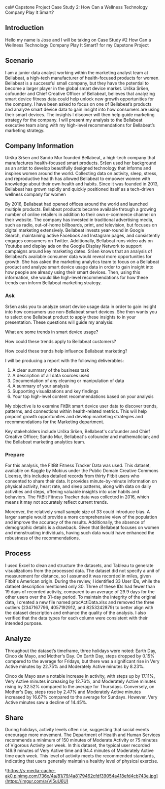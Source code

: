 cel# Capstone Project Case Study 2: How Can a Wellness Technology Company Play It Smart?

## Introduction
Hello my name is Jose and I will be taking on Case Study #2 How Can a Wellness Technology Company Play It Smart? for my Capstone Project

## Scenario

I am a junior data analyst working within the marketing analyst team at Bellabeat, a high-tech manufacturer of health-focused products for women. Bellabeat is a successful small company, but they have the potential to become a larger player in the global smart device market. Urška Sršen, cofounder and Chief Creative Officer of Bellabeat, believes that analyzing smart device fitness data could help unlock new growth opportunities for the company. I have been asked to focus on one of Bellabeat’s products and analyze smart device data to gain insight into how consumers are using their smart devices. The insights I discover will then help guide marketing strategy for the company. I will present my analysis to the Bellabeat executive team along with my high-level recommendations for Bellabeat’s marketing strategy.

## Company Information

Urška Sršen and Sando Mur founded Bellabeat, a high-tech company that manufactures health-focused smart products. Sršen used her background as an artist to develop beautifully designed technology that informs and inspires women around the world. Collecting data on activity, sleep, stress, and reproductive health has allowed Bellabeat to empower women with knowledge about their own health and habits. Since it was founded in 2013, Bellabeat has grown rapidly and quickly positioned itself as a tech-driven wellness company for women

By 2016, Bellabeat had opened offices around the world and launched multiple products. Bellabeat products became available through a growing number of online retailers in addition to their own e-commerce channel on their website. The company has invested in traditional advertising media, such as radio, out-of-home billboards, print, and television, but focuses on digital marketing extensively. Bellabeat invests year-round in Google Search, maintaining active Facebook and Instagram pages, and consistently engages consumers on Twitter. Additionally, Bellabeat runs video ads on Youtube and display ads on the Google Display Network to support campaigns around key marketing dates. Sršen knows that an analysis of Bellabeat’s available consumer data would reveal more opportunities for growth. She has asked the marketing analytics team to focus on a Bellabeat product and analyze smart device usage data in order to gain insight into how people are already using their smart devices. Then, using this information, she would like high-level recommendations for how these trends can inform Bellabeat marketing strategy.

### Ask
Sršen asks you to analyze smart device usage data in order to gain insight into how consumers use non-Bellabeat smart
devices. She then wants you to select one Bellabeat product to apply these insights to in your presentation. These questions
will guide my analysis:

What are some trends in smart device usage?

How could these trends apply to Bellabeat customers?

How could these trends help influence Bellabeat marketing?

I will be producing a report with the following deliverables:
1. A clear summary of the business task
2. A description of all data sources used
3. Documentation of any cleaning or manipulation of data
4. A summary of your analysis
5. Supporting visualizations and key findings
6. Your top high-level content recommendations based on your analysis

My objective is to examine FitBit smart device user data to discover trends, patterns, and connections within health-related metrics. This will help pinpoint growth opportunities and develop marketing strategies and recommendations for the Marketing department.

Key stakeholders include Urška Sršen, Bellabeat's cofounder and Chief Creative Officer; Sando Mur, Bellabeat's cofounder and mathematician; and the Bellabeat marketing analytics team.

### Prepare

For this analysis, the FitBit Fitness Tracker Data was used. This dataset, available on Kaggle by Mobius under the Public Domain Creative Commons License, this includes detailed records from thirty Fitbit users who consented to share their data. It provides minute-by-minute information on physical activity, heart rate, and sleep patterns, along with data on daily activities and steps, offering valuable insights into user habits and behaviors.
The FitBit Fitness Tracker data was collected in 2016, which means it may not accurately reflect current trends.

Moreover, the relatively small sample size of 33 could introduce bias. A larger sample would provide a more comprehensive view of the population and improve the accuracy of the results. Additionally, the absence of demographic details is a drawback. Given that Bellabeat focuses on women and menstruating individuals, having such data would have enhanced the robustness of the recommendations.

## Process 


I used Excel to clean and structure the datasets, and Tableau to generate visualizations from the processed data.
The dataset did not specify a unit of measurement for distance, so I assumed it was recorded in miles, given Fitbit's American origin. During the review, I identified 33 User IDs, while the dataset description mentioned only 30. Three of these IDs had fewer than 19 days of recorded activity, compared to an average of 29.9 days for the other users over the 31-day period. To maintain the integrity of the original data, I created a new file named procActiData.xlsx and removed the three outliers (2347167796, 4057192912, and 8253242879) to better align with the dataset description and enhance the quality of the analysis. I also verified that the data types for each column were consistent with their intended purpose.

## Analyze 

Throughout the dataset’s timeframe, three holidays were noted: Earth Day, Cinco de Mayo, and Mother's Day. On Earth Day, steps dropped by 0.15% compared to the average for Fridays, but there was a significant rise in Very Active minutes by 22.75% and Moderately Active minutes by 8.23%.

Cinco de Mayo saw a notable increase in activity, with steps up by 17.11%, Very Active minutes increasing by 12.76%, and Moderately Active minutes rising by 32.52% compared to the average for Thursdays. Conversely, on Mother's Day, steps rose by 2.47% and Moderately Active minutes increased by 16.67% compared to the average for Sundays. However, Very Active minutes saw a decline of 14.45%.

## Share 

During holidays, activity levels often rise, suggesting that social events encourage more movement. The Department of Health and Human Services recommends a minimum of 150 minutes of Moderate Activity or 75 minutes of Vigorous Activity per week. In this dataset, the typical user recorded 149.9 minutes of Very Active time and 94.4 minutes of Moderately Active time each week. This level of activity meets the recommended standards, indicating that users generally maintain a healthy level of physical exercise.

![https://s-media-cache-ak0.pinimg.com/736x/4a/81/79/4a8179462cfdf39054a418efd4cb743e.jpg](https://imgur.com/a/VI5uU6U)
